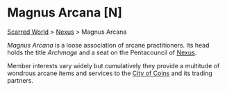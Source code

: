 # Magnus Arcana [N]
[Scarred World](./scarred-world.md) > [Nexus](./city.md) > Magnus Arcana

*Magnus Arcana* is a loose association of arcane practitioners. Its head holds the title *Archmage* and a seat on the Pentacouncil of [Nexus](./city.md). 

Member interests vary widely but cumulatively they provide a multitude of wondrous arcane items and services to the [City of Coins](./city.md) and its trading partners.
